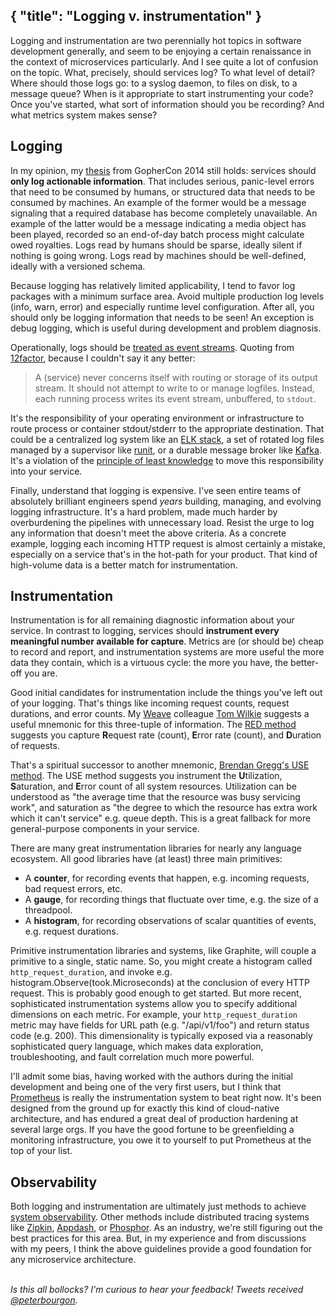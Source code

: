 {
    "title": "Logging v. instrumentation"
}
---
Logging and instrumentation are two perennially hot topics in software development generally,
and seem to be enjoying a certain renaissance in the context of microservices particularly.
And I see quite a lot of confusion on the topic.
What, precisely, should services log?
To what level of detail?
Where should those logs go: to a syslog daemon, to files on disk, to a message queue?
When is it appropriate to start instrumenting your code?
Once you've started, what sort of information should you be recording?
And what metrics system makes sense?

## Logging

In my opinion, my [thesis](http://peter.bourgon.org/go-in-production/#logging-and-telemetry)
 from GopherCon 2014 still holds: services should **only log actionable information**.
That includes serious, panic-level errors that need to be consumed by humans,
 or structured data that needs to be consumed by machines.
An example of the former would be a message signaling that a required database
 has become completely unavailable.
An example of the latter would be a message indicating a media object has been played,
 recorded so an end-of-day batch process might calculate owed royalties.
Logs read by humans should be sparse, ideally silent if nothing is going wrong.
Logs read by machines should be well-defined, ideally with a versioned schema.

Because logging has relatively limited applicability,
 I tend to favor log packages with a minimum surface area.
Avoid multiple production log levels (info, warn, error) and especially runtime level configuration.
After all, you should only be logging information that needs to be seen!
An exception is debug logging, which is useful during development and problem diagnosis.

Operationally, logs should be [treated as event streams](http://12factor.net/logs).
Quoting from [12factor](http://12factor.net/), because I couldn't say it any better:

> A (service) never concerns itself with routing or storage
> of its output stream. It should not attempt to write to
> or manage logfiles. Instead, each running process writes
> its event stream, unbuffered, to `stdout`.

It's the responsibility of your operating environment or infrastructure
 to route process or container stdout/stderr to the appropriate destination.
That could be a centralized log system like an [ELK stack](https://www.elastic.co/webinars/introduction-elk-stack),
 a set of rotated log files managed by a supervisor like [runit](http://smarden.org/runit/),
 or a durable message broker like [Kafka](https://kafka.apache.org/).
It's a violation of the [principle of least knowledge](https://en.wikipedia.org/wiki/Law_of_Demeter)
 to move this responsibility into your service.

Finally, understand that logging is expensive.
I've seen entire teams of absolutely brilliant engineers spend _years_
 building, managing, and evolving logging infrastructure.
It's a hard problem, made much harder by overburdening the pipelines with unnecessary load.
Resist the urge to log any information that doesn't meet the above criteria.
As a concrete example, logging each incoming HTTP request is almost certainly a mistake,
 especially on a service that's in the hot-path for your product.
That kind of high-volume data is a better match for instrumentation.

## Instrumentation

Instrumentation is for all remaining diagnostic information about your service.
In contrast to logging, services should **instrument every meaningful number available for capture**.
Metrics are (or should be) cheap to record and report,
 and instrumentation systems are more useful the more data they contain,
 which is a virtuous cycle: the more you have, the better-off you are.

Good initial candidates for instrumentation include the things you've left out of your logging.
That's things like incoming request counts, request durations, and error counts.
My [Weave](https://weave.works) colleague [Tom Wilkie](https://twitter.com/tom_wilkie)
 suggests a useful mnemonic for this three-tuple of information.
The [RED method](https://twitter.com/LindsayofSF/status/692191001692237825)
 suggests you capture **R**equest rate (count),
 **E**rror rate (count), and
 **D**uration of requests.

That's a spiritual successor to another mnemonic,
 [Brendan Gregg's USE method](http://www.brendangregg.com/usemethod.html).
The USE method suggests you instrument the
 **U**tilization,
 **S**aturation, and
 **E**rror count of all system resources.
Utilization can be understood as "the average time that the resource was busy servicing work",
 and saturation as "the degree to which the resource has extra work which it can't service"
 e.g. queue depth.
This is a great fallback for more general-purpose components in your service.

There are many great instrumentation libraries for nearly any language ecosystem.
All good libraries have (at least) three main primitives:

- A **counter**, for recording events that happen, e.g. incoming requests, bad request errors, etc.
- A **gauge**, for recording things that fluctuate over time, e.g. the size of a threadpool.
- A **histogram**, for recording observations of scalar quantities of events, e.g. request durations.

Primitive instrumentation libraries and systems, like Graphite,
 will couple a primitive to a single, static name.
So, you might create a histogram called `http_request_duration`,
 and invoke e.g. histogram.Observe(took.Microseconds) at the conclusion of every HTTP request.
This is probably good enough to get started.
But more recent, sophisticated instrumentation systems
 allow you to specify additional dimensions on each metric.
For example, your `http_request_duration` metric may have fields for
 URL path (e.g. "/api/v1/foo") and return status code (e.g. 200).
This dimensionality is typically exposed via a reasonably sophisticated query language,
 which makes data exploration, troubleshooting, and fault correlation much more powerful.

I'll admit some bias, having worked with the authors during the initial development and
 being one of the very first users, but I think that
 [Prometheus](https://prometheus.io) is really the instrumentation system to beat right now.
It's been designed from the ground up for exactly this kind of cloud-native architecture,
 and has endured a great deal of production hardening at several large orgs.
If you have the good fortune to be greenfielding a monitoring infrastructure,
 you owe it to yourself to put Prometheus at the top of your list.

## Observability

Both logging and instrumentation are ultimately just methods to achieve
 [system observability](https://speakerdeck.com/mattheath/observability-in-micro-service-architectures).
Other methods include distributed tracing systems like
 [Zipkin](https://github.com/openzipkin/zipkin),
 [Appdash](https://github.com/sourcegraph/appdash), or
 [Phosphor](https://github.com/mondough/phosphor).
As an industry, we're still figuring out the best practices for this area.
But, in my experience and from discussions with my peers,
 I think the above guidelines provide a good foundation for any microservice architecture.

<br/>_Is this all bollocks? I'm curious to hear your feedback!
 Tweets received [@peterbourgon](https://twitter.com/peterbourgon)._

